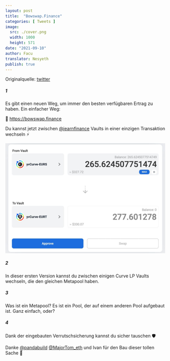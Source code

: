 ```yaml
---
layout: post
title:  "Bowswap.Finance"
categories: [ Tweets ]
image:
  src: ./cover.png
  width: 1000
  height: 571
date: "2021-09-10"
author: Facu
translator: Nesyeth
publish: true
---
```


Originalquelle: [twitter](https://twitter.com/fameal/status/1424857239505018880)

##### 1

Es gibt einen neuen Weg, um immer den besten verfügbaren Ertrag zu haben. Ein einfacher Weg:

🏹 https://bowswap.finance

Du kannst jetzt zwischen [@iearnfinance](https://twitter.com/iearnfinance)  Vaults in einer einzigen Transaktion wechseln ⚡️

![](image1.jpg?w=1280&h=881)

##### 2

In dieser ersten Version kannst du zwischen einigen Curve LP Vaults wechseln, die den gleichen Metapool haben.

##### 3

Was ist ein Metapool? Es ist ein Pool, der auf einem anderen Pool aufgebaut ist. Ganz einfach, oder?

##### 4

Dank der eingebauten Verrutschsicherung kannst du sicher tauschen 🛡️

Danke [@pandabuild](https://twitter.com/pandabuild) [@MajorTom_eth](https://twitter.com/MajorTom_eth) und Ivan für den Bau dieser tollen Sache 🚀